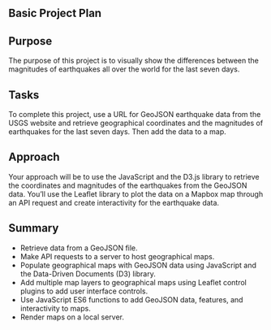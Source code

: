 ## Basic Project Plan
## Purpose

The purpose of this project is to visually show the differences between the magnitudes of earthquakes all over the world for the last seven days.

## Tasks

To complete this project, use a URL for GeoJSON earthquake data from the USGS website and retrieve geographical coordinates and the magnitudes of earthquakes for the last seven days. Then add the data to a map.

## Approach

Your approach will be to use the JavaScript and the D3.js library to retrieve the coordinates and magnitudes of the earthquakes from the GeoJSON data. You’ll use the Leaflet library to plot the data on a Mapbox map through an API request and create interactivity for the earthquake data.

## Summary
- Retrieve data from a GeoJSON file.
- Make API requests to a server to host geographical maps.
- Populate geographical maps with GeoJSON data using JavaScript and the Data-Driven Documents (D3) library.
- Add multiple map layers to geographical maps using Leaflet control plugins to add user interface controls.
- Use JavaScript ES6 functions to add GeoJSON data, features, and interactivity to maps.
- Render maps on a local server.
